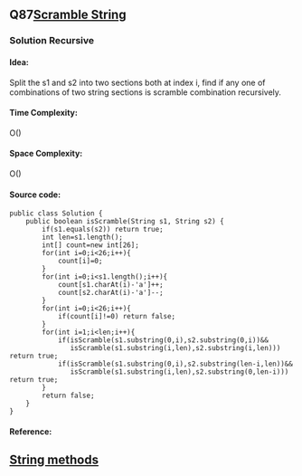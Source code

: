 ## Q87[Scramble String](https://leetcode.com/problems/scramble-string/) 

### Solution Recursive
#### Idea:
Split the s1 and s2 into two sections both at index i,
find if any one of combinations of two string sections is scramble combination recursively.  
#### Time Complexity: 
O()
#### Space Complexity:
O()
#### Source code:
```
public class Solution {
    public boolean isScramble(String s1, String s2) {
        if(s1.equals(s2)) return true;
        int len=s1.length();
        int[] count=new int[26];
        for(int i=0;i<26;i++){
            count[i]=0;
        }
        for(int i=0;i<s1.length();i++){
            count[s1.charAt(i)-'a']++;
            count[s2.charAt(i)-'a']--;
        }
        for(int i=0;i<26;i++){
            if(count[i]!=0) return false;
        }
        for(int i=1;i<len;i++){
            if(isScramble(s1.substring(0,i),s2.substring(0,i))&&
               isScramble(s1.substring(i,len),s2.substring(i,len))) return true;
            if(isScramble(s1.substring(0,i),s2.substring(len-i,len))&&
               isScramble(s1.substring(i,len),s2.substring(0,len-i))) return true;
        }
        return false;
    }
}
```
#### Reference:
[String methods](http://blog.csdn.net/az44yao/article/details/7582580)
---

